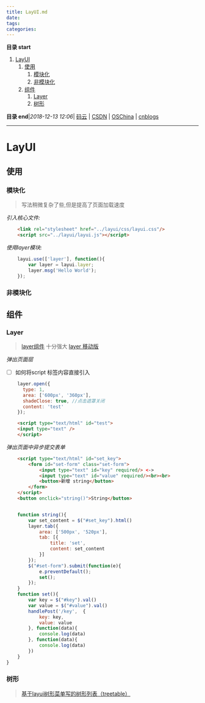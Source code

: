 ```yaml
---
title: LayUI.md
date: 
tags: 
categories: 
---
```


**目录 start**
 
1. [LayUI](#layui)
    1. [使用](#使用)
        1. [模块化](#模块化)
        1. [非模块化](#非模块化)
    1. [组件](#组件)
        1. [Layer](#layer)
        1. [树形](#树形)

**目录 end**|_2018-12-13 12:06_| [码云](https://gitee.com/gin9) | [CSDN](http://blog.csdn.net/kcp606) | [OSChina](https://my.oschina.net/kcp1104) | [cnblogs](http://www.cnblogs.com/kuangcp)
****************************************
# LayUI

## 使用

### 模块化
> 写法稍微复杂了些,但是提高了页面加载速度

_引入核心文件:_
```html
    <link rel="stylesheet" href="../layui/css/layui.css"/>
    <script src="../layui/layui.js"></script>
```
_使用layer模块:_
```js
    layui.use(['layer'], function(){
        var layer = layui.layer;
        layer.msg('Hello World');
    });
```

### 非模块化

## 组件

### Layer
> [layer组件](http://layer.layui.com/?alone) 十分强大
> [layer 移动版](http://layer.layui.com/mobile/api.html)


_弹出页面层_
- [ ] 如何将script 标签内容直接引入 
```js
    layer.open({
      type: 1,
      area: ['600px', '360px'],
      shadeClose: true, //点击遮罩关闭
      content: 'test'
    });
```
```html
    <script type="text/html" id="test">
    <input type="text" />
    </script>
```
_弹出页面中异步提交表单_
```html
    <script type="text/html" id="set_key">
        <form id="set-form" class="set-form">
            <input type="text" id="key" required/> <->
            <input type="text" id="value" required/><br><br>
            <button>新增 string</button>
        </form>
    </script>
    <button onclick="string()">String</button>
```
```js

    function string(){
        var set_content = $("#set_key").html()
        layer.tab({
            area: ['500px', '520px'],
            tab: [{
                title: 'set', 
                content: set_content
            }]
        });        
        $("#set-form").submit(function(e){
            e.preventDefault();
            set();
        });
    }
    function set(){
        var key = $("#key").val()
        var value = $("#value").val()
        handlePost('/key',  {
            key: key, 
            value: value
        }, function(data){
            console.log(data)
        }, function(data){
            console.log(data)
        })
    }
}
```
### 树形
> [基于layui树形菜单写的树形列表（treetable）](https://segmentfault.com/a/1190000011812724)



